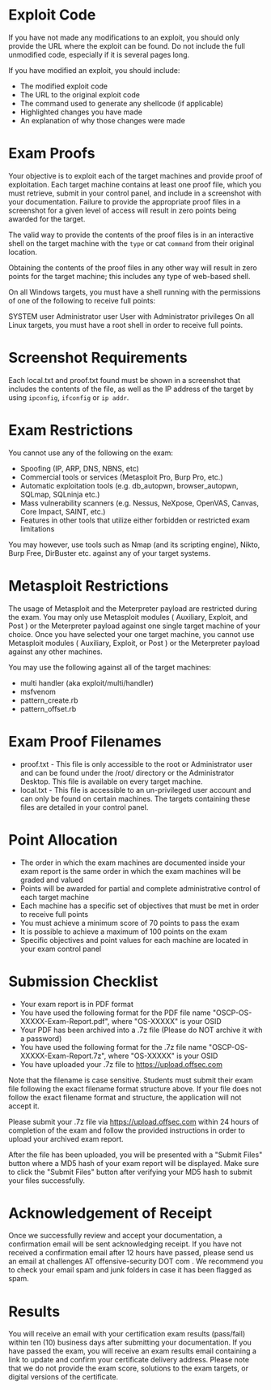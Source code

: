 # Exploit Code

If you have not made any modifications to an exploit, you should only provide the URL where the exploit can be found. Do not include the full unmodified code, especially if it is several pages long.

If you have modified an exploit, you should include:

- The modified exploit code
- The URL to the original exploit code
- The command used to generate any shellcode (if applicable)
- Highlighted changes you have made
- An explanation of why those changes were made

# Exam Proofs

Your objective is to exploit each of the target machines and provide proof of exploitation. Each target machine contains at least one proof file, which you must retrieve, submit in your control panel, and include in a screenshot with your documentation. Failure to provide the appropriate proof files in a screenshot for a given level of access will result in zero points being awarded for the target.

The valid way to provide the contents of the proof files is in an interactive shell on the target machine with the `type` or cat `command` from their original location.

Obtaining the contents of the proof files in any other way will result in zero points for the target machine; this includes any type of web-based shell.

On all Windows targets, you must have a shell running with the permissions of one of the following to receive full points:

SYSTEM user
Administrator user
User with Administrator privileges
On all Linux targets, you must have a root shell in order to receive full points.

# Screenshot Requirements

Each local.txt and proof.txt found must be shown in a screenshot that includes the contents of the file, as well as the IP address of the target by using `ipconfig`, `ifconfig` or `ip addr`.

# Exam Restrictions

You cannot use any of the following on the exam:

- Spoofing (IP, ARP, DNS, NBNS, etc)
- Commercial tools or services (Metasploit Pro, Burp Pro, etc.)
- Automatic exploitation tools (e.g. db_autopwn, browser_autopwn, SQLmap, SQLninja etc.)
- Mass vulnerability scanners (e.g. Nessus, NeXpose, OpenVAS, Canvas, Core Impact, SAINT, etc.)
- Features in other tools that utilize either forbidden or restricted exam limitations

You may however, use tools such as Nmap (and its scripting engine), Nikto, Burp Free, DirBuster etc. against any of your target systems.

# Metasploit Restrictions

The usage of Metasploit and the Meterpreter payload are restricted during the exam. You may only use Metasploit modules ( Auxiliary, Exploit, and Post ) or the Meterpreter payload against one single target machine of your choice. Once you have selected your one target machine, you cannot use Metasploit modules ( Auxiliary, Exploit, or Post ) or the Meterpreter payload against any other machines.

You may use the following against all of the target machines:

- multi handler (aka exploit/multi/handler)
- msfvenom
- pattern_create.rb
- pattern_offset.rb

# Exam Proof Filenames

- proof.txt - This file is only accessible to the root or Administrator user and can be found under the /root/ directory or the Administrator Desktop. This file is available on every target machine.
- local.txt - This file is accessible to an un-privileged user account and can only be found on certain machines. The targets containing these files are detailed in your control panel.

# Point Allocation

- The order in which the exam machines are documented inside your exam report is the same order in which the exam machines will be graded and valued
- Points will be awarded for partial and complete administrative control of each target machine
- Each machine has a specific set of objectives that must be met in order to receive full points
- You must achieve a minimum score of 70 points to pass the exam
- It is possible to achieve a maximum of 100 points on the exam
- Specific objectives and point values for each machine are located in your exam control panel

# Submission Checklist

- Your exam report is in PDF format
- You have used the following format for the PDF file name "OSCP-OS-XXXXX-Exam-Report.pdf", where "OS-XXXXX" is your OSID
- Your PDF has been archived into a .7z file (Please do NOT archive it with a password)
- You have used the following format for the .7z file name "OSCP-OS-XXXXX-Exam-Report.7z", where "OS-XXXXX" is your OSID
- You have uploaded your .7z file to https://upload.offsec.com

Note that the filename is case sensitive. Students must submit their exam file following the exact filename format structure above. If your file does not follow the exact filename format and structure, the application will not accept it.

Please submit your .7z file via https://upload.offsec.com within 24 hours of completion of the exam and follow the provided instructions in order to upload your archived exam report.

After the file has been uploaded, you will be presented with a "Submit Files" button where a MD5 hash of your exam report will be displayed. Make sure to click the "Submit Files" button after verifying your MD5 hash to submit your files successfully.

# Acknowledgement of Receipt

Once we successfully review and accept your documentation, a confirmation email will be sent acknowledging receipt. If you have not received a confirmation email after 12 hours have passed, please send us an email at challenges AT offensive-security DOT com . We recommend you to check your email spam and junk folders in case it has been flagged as spam.

# Results

You will receive an email with your certification exam results (pass/fail) within ten (10) business days after submitting your documentation. If you have passed the exam, you will receive an exam results email containing a link to update and confirm your certificate delivery address. Please note that we do not provide the exam score, solutions to the exam targets, or digital versions of the certificate.
